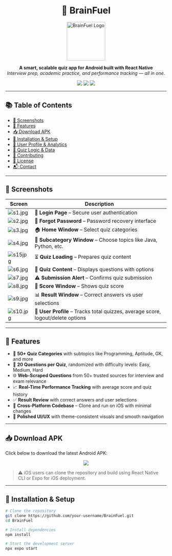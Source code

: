 <h1 align="center">🧠 BrainFuel</h1>
<p align="center">
  <img src="interface%20ss/icon.jpg" alt="BrainFuel Logo" width="120"/>
</p>
<p align="center">
  <strong>A smart, scalable quiz app for Android built with React Native</strong><br/>
  <em>Interview prep, academic practice, and performance tracking — all in one.</em>
</p>

<p align="center">
  <a href="#"><img src="https://img.shields.io/badge/Platform-Android-green?style=flat-square"/></a>
  <a href="#"><img src="https://img.shields.io/badge/License-MIT-blue?style=flat-square"/></a>
  <a href="#"><img src="https://img.shields.io/badge/Version-1.0.0-yellow?style=flat-square"/></a>
</p>

---

## 📚 Table of Contents

- [📸 Screenshots](#-screenshots)
- [🚀 Features](#-features)
- [📥 Download APK](#-download-apk)
- [🔧 Installation & Setup](#-installation--setup)
- [👤 User Profile & Analytics](#-user-profile--analytics)
- [🧪 Quiz Logic & Data](#-quiz-logic--data)
- [🤝 Contributing](#-contributing)
- [📄 License](#-license)
- [📬 Contact](#-contact)

---

## 📸 Screenshots

| Screen | Description |
|--------|-------------|
| ![s1.jpg](interface_Ss/s1.jpg) | 🔐 **Login Page** – Secure user authentication |
| ![s2.jpg](interface_Ss/s2.jpg) | 🔑 **Forgot Password** – Password recovery interface |
| ![s3.jpg](interface_Ss/s3.jpg) | 🏠 **Home Window** – Select quiz categories |
| ![s4.jpg](interface_Ss/s4.jpg) | 🧭 **Subcategory Window** – Choose topics like Java, Python, etc. |
|![s15jpg](interface_Ss/s5jpg) | ⏳ **Quiz Loading** – Prepares quiz content |
| ![s6.jpg](interface_Ss/s6.jpg) | 📝 **Quiz Content** – Displays questions with options |
| ![s7.jpg](interface_Ss/s7.jpg) | ⚠️ **Submission Alert** – Confirms quiz submission |
| ![s8.jpg](interface_Ss/s8.jpg)| 🧮 **Score Window** – Shows quiz score |
| ![s9.jpg](interface_Ss/s9.jpg) | 📊 **Result Window** – Correct answers vs user selections |
| ![s10.jpg](interface_Ss/s10.jpg) | 👤 **User Profile** – Tracks total quizzes, average score, logout/delete options |

---

## 🚀 Features

- 🎯 **50+ Quiz Categories** with subtopics like Programming, Aptitude, GK, and more
- 🧠 **20 Questions per Quiz**, randomized with difficulty levels: Easy, Medium, Hard
- 🌐 **Web-Scraped Questions** from 50+ trusted sources for interview and exam relevance
- 📈 **Real-Time Performance Tracking** with average score and quiz history
- ✅ **Result Review** with correct answers and user selections
- 🔄 **Cross-Platform Codebase** – Clone and run on iOS with minimal changes
- 🎨 **Polished UI/UX** with theme-consistent visuals and smooth navigation

---

## 📥 Download APK

Click below to download the latest Android APK:

<p align="center">
  <a href="BrainFuel_APK/BrainFuel.apk">
    <img src="https://img.shields.io/badge/Download-APK-blue?style=for-the-badge"/>
  </a>
</p>

> ⚠️ iOS users can clone the repository and build using React Native CLI or Expo for iOS deployment.

---

## 🔧 Installation & Setup

```bash
# Clone the repository
git clone https://github.com/your-username/BrainFuel.git
cd BrainFuel

# Install dependencies
npm install

# Start the development server
npx expo start
